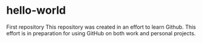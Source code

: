 # hello-world
First repository
This repository was created in an effort to learn Github.  This effort is in preparation for using GitHub on both work and personal projects. 
